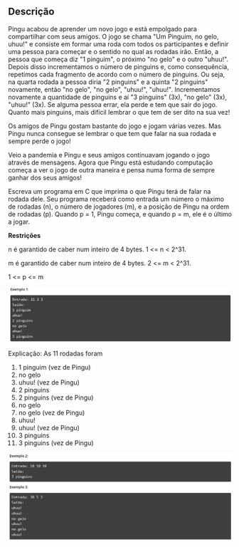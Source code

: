 ## Descrição
Pingu acabou de aprender um novo jogo e está empolgado para compartilhar com seus amigos. O jogo se chama "Um Pinguim, no gelo, uhuu!" e consiste em formar uma roda com todos os participantes e definir uma pessoa para começar e o sentido no qual as rodadas irão. Então, a pessoa que começa diz "1 pinguim", o próximo "no gelo" e o outro "uhuu!". Depois disso incrementamos o número de pinguins e, como consequência, repetimos cada fragmento de acordo com o número de pinguins. Ou seja, na quarta rodada a pessoa diria "2 pinguins" e a quinta "2 pinguins" novamente, então "no gelo", "no gelo", "uhuu!", "uhuu!". Incrementamos novamente a quantidade de pinguins e aí "3 pinguins" (3x), "no gelo" (3x), "uhuu!" (3x). Se alguma pessoa errar, ela perde e tem que sair do jogo. Quanto mais pinguins, mais difícil lembrar o que tem de ser dito na sua vez!

Os amigos de Pingu gostam bastante do jogo e jogam várias vezes. Mas Pingu nunca consegue se lembrar o que tem que falar na sua rodada e sempre perde o jogo!

Veio a pandemia e Pingu e seus amigos continuavam jogando o jogo através de mensagens. Agora que Pingu está estudando computação começa a ver o jogo de outra maneira e pensa numa forma de sempre ganhar dos seus amigos!

Escreva um programa em C que imprima o que Pingu terá de falar na rodada dele. Seu programa receberá como entrada um número o máximo de rodadas (n), o número de jogadores (m), e a posição de Pingu na ordem de rodadas (p). Quando p = 1, Pingu começa, e quando p = m, ele é o último a jogar.

**Restrições**

n é garantido de caber num inteiro de 4 bytes. 1 <= n < 2^31.

m é garantido de caber num inteiro de 4 bytes. 2 <= m < 2^31.

1 <= p <= m

![alt-text](https://github.com/niicao/USP/blob/main/Laborat%C3%B3rio%20de%20ICC%20(Laboratory%20of%20Computer%20Science%20Introduction)/Lista%202%20(Condicional%20%26%20Repeti%C3%A7%C3%A3o)/Um%20Pinguim%2C%20no%20gelo%2C%20uhuu/pingnogelo0.png)

Explicação: As 11 rodadas foram

1. 1 pinguim (vez de Pingu)
1. no gelo
1. uhuu! (vez de Pingu)
1. 2 pinguins
1. 2 pinguins (vez de Pingu)
1. no gelo
1. no gelo (vez de Pingu)
1. uhuu!
1. uhuu! (vez de Pingu)
1. 3 pinguins
1. 3 pinguins (vez de Pingu)

![alt-text](https://github.com/niicao/USP/blob/main/Laborat%C3%B3rio%20de%20ICC%20(Laboratory%20of%20Computer%20Science%20Introduction)/Lista%202%20(Condicional%20%26%20Repeti%C3%A7%C3%A3o)/Um%20Pinguim%2C%20no%20gelo%2C%20uhuu/pingnogelo1.png)
